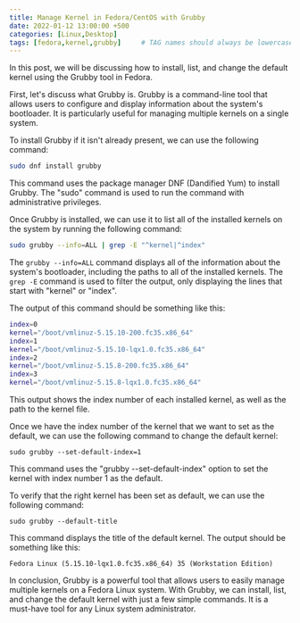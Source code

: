 ```yaml
---
title: Manage Kernel in Fedora/CentOS with Grubby
date: 2022-01-12 13:00:00 +500
categories: [Linux,Desktop]
tags: [fedora,kernel,grubby]     # TAG names should always be lowercase
---
```


In this post, we will be discussing how to install, list, and change the default kernel using the Grubby tool in Fedora.

First, let's discuss what Grubby is. Grubby is a command-line tool that allows users to configure and display information about the system's bootloader. It is particularly useful for managing multiple kernels on a single system.

To install Grubby if it isn't already present, we can use the following command:

```bash
sudo dnf install grubby
```

This command uses the package manager DNF (Dandified Yum) to install Grubby. The "sudo" command is used to run the command with administrative privileges.

Once Grubby is installed, we can use it to list all of the installed kernels on the system by running the following command:

```bash
sudo grubby --info=ALL | grep -E "^kernel|^index"
```

The `grubby --info=ALL` command displays all of the information about the system's bootloader, including the paths to all of the installed kernels. The `grep -E` command is used to filter the output, only displaying the lines that start with "kernel" or "index".

The output of this command should be something like this:

```bash
index=0 
kernel="/boot/vmlinuz-5.15.10-200.fc35.x86_64" 
index=1 
kernel="/boot/vmlinuz-5.15.10-lqx1.0.fc35.x86_64" 
index=2 
kernel="/boot/vmlinuz-5.15.8-200.fc35.x86_64" 
index=3 
kernel="/boot/vmlinuz-5.15.8-lqx1.0.fc35.x86_64"
```

This output shows the index number of each installed kernel, as well as the path to the kernel file.

Once we have the index number of the kernel that we want to set as the default, we can use the following command to change the default kernel:
```
sudo grubby --set-default-index=1
```

This command uses the "grubby --set-default-index" option to set the kernel with index number 1 as the default.

To verify that the right kernel has been set as default, we can use the following command:
```
sudo grubby --default-title
```
This command displays the title of the default kernel. The output should be something like this:
```
Fedora Linux (5.15.10-lqx1.0.fc35.x86_64) 35 (Workstation Edition)
```

In conclusion, Grubby is a powerful tool that allows users to easily manage multiple kernels on a Fedora Linux system. With Grubby, we can install, list, and change the default kernel with just a few simple commands. It is a must-have tool for any Linux system administrator.